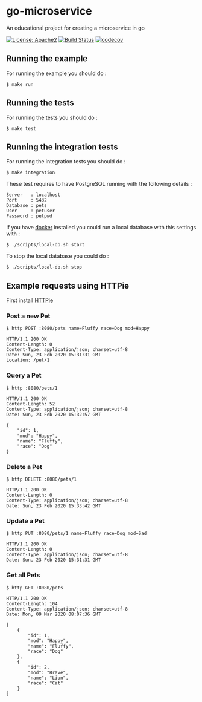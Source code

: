 # go-microservice
An educational project for creating a microservice in go

[![License: Apache2](https://img.shields.io/badge/license-Apache%202-blue.svg)](/LICENSE) [![Build Status](https://travis-ci.org/LearningByExample/go-microservice.svg?branch=master)](https://travis-ci.org/LearningByExample/go-microservice) [![codecov](https://codecov.io/gh/LearningByExample/go-microservice/branch/master/graph/badge.svg)](https://codecov.io/gh/LearningByExample/go-microservice)

## Running the example

For running the example you should do :

```shell script
$ make run
```

## Running the tests

For running the tests you should do :

```shell script
$ make test
```

## Running the integration tests

For running the integration tests you should do :

```shell script
$ make integration
```

These test requires to have PostgreSQL running with the following details :
```text
Server   : localhost
Port     : 5432
Database : pets
User     : petuser
Password : petpwd
```

If you have [docker](https://www.docker.com/products/docker-desktop) installed you could run a local database with this settings with :

```shell script
$ ./scripts/local-db.sh start
```

To stop the local database you could do  :

```shell script
$ ./scripts/local-db.sh stop
```

## Example requests using HTTPie

First install [HTTPie](https://httpie.org/doc#installation)

### Post a new Pet

```shell script
$ http POST :8080/pets name=Fluffy race=Dog mod=Happy

HTTP/1.1 200 OK
Content-Length: 0
Content-Type: application/json; charset=utf-8
Date: Sun, 23 Feb 2020 15:31:31 GMT
Location: /pet/1
```

### Query a Pet

```shell script
$ http :8080/pets/1

HTTP/1.1 200 OK
Content-Length: 52
Content-Type: application/json; charset=utf-8
Date: Sun, 23 Feb 2020 15:32:57 GMT

{
    "id": 1,
    "mod": "Happy",
    "name": "Fluffy",
    "race": "Dog"
}
```

### Delete a Pet

```shell script
$ http DELETE :8080/pets/1

HTTP/1.1 200 OK
Content-Length: 0
Content-Type: application/json; charset=utf-8
Date: Sun, 23 Feb 2020 15:33:42 GMT
```

### Update a Pet

```shell script
$ http PUT :8080/pets/1 name=Fluffy race=Dog mod=Sad

HTTP/1.1 200 OK
Content-Length: 0
Content-Type: application/json; charset=utf-8
Date: Sun, 23 Feb 2020 15:31:31 GMT
```

### Get all Pets

```shell script
$ http GET :8080/pets

HTTP/1.1 200 OK
Content-Length: 104
Content-Type: application/json; charset=utf-8
Date: Mon, 09 Mar 2020 08:07:36 GMT

[
    {
        "id": 1,
        "mod": "Happy",
        "name": "Fluffy",
        "race": "Dog"
    },
    {
        "id": 2,
        "mod": "Brave",
        "name": "Lion",
        "race": "Cat"
    }
]
```
